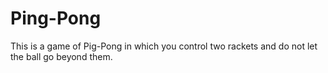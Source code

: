 # Ping-Pong
This is a game of Pig-Pong in which you control two rackets and do not let the ball go beyond them.
